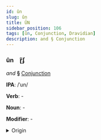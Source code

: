 ```yaml
---
id: ûn
slug: ûn
title: ÛN
sidebar_position: 106
tags: [ûn, Conjunction, Dravidian]
description: and § Conjunction
---
```


### ûn&emsp;<span kind="abugida">ɽ̃ʄ</span>

*and* **§** [Conjunction](../../tags/Conjunction)

**IPA**: /ˈun/

**Verb**: -

**Noun**: -

**Modifier**: -

<details>
    <summary>Origin</summary>
    Malayalam ഉം uṁ /um/<br/>
    <em>Dravidian Language Family</em>
</details>